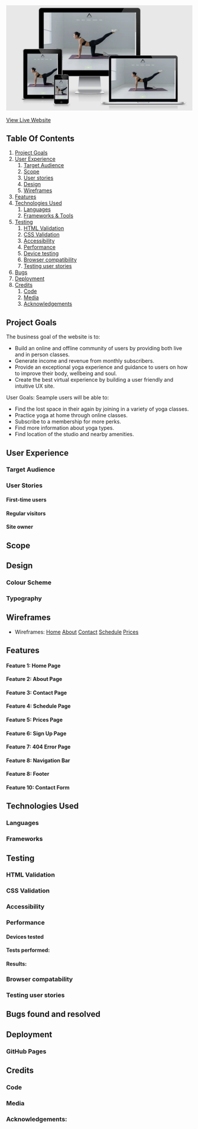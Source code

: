 ![Mockup of the website](https://github.com/gsichali/MS1-seample-yoga/blob/main/docs/wireframes/docs/mockups/website-mockup.webp)

[View Live Website](https://gsichali.github.io/MS1-seample-yoga/)

## Table Of Contents

1. [Project Goals](#project-goals)
2. [User Experience](#user-experience)
    1. [Target Audience](#target-audience)
    2. [Scope](#scope)
    3. [User stories](#user-stories)
    4. [Design](#design)
    5. [Wireframes](#wireframes)
3. [Features](#features)
4. [Technologies Used](technologies-used)
    1. [Languages](#languages)
    2. [Frameworks & Tools](#framewworks)
5. [Testing](#testing)
    1. [HTML Validation](#HTML-validation)
    2. [CSS Validation](CSS-validation)
    3. [Accessibility](#accessibility)
    4. [Performance](#performance)
    5. [Device testing](#device-testing)
    6. [Browser compatibility](#browser-compatibility)
    7. [Testing user stories](#testing-user-stories)
6. [Bugs](#bugs-found-and-resolved)
7. [Deployment](#deployment)
8. [Credits](#credits)
    1. [Code](#code)
    2. [Media](#media)
    3. [Acknowledgements](#acknowledgements)

## Project Goals
The business goal of the website is to:
- Build an online and offline community of users by providing both live and in person classes. 
- Generate income and revenue from monthly subscribers.
- Provide an exceptional yoga experience and guidance to users on how to improve their body, wellbeing and soul.
- Create the best virtual experience by building a user friendly and intuitive UX site.

User Goals:
Seample users will be able to:
- Find the lost space in their again by joining in a variety of yoga classes.
- Practice yoga at home through online classes. 
- Subscribe to a membership for more perks.
- Find more information about yoga types.
- Find location of the studio and nearby amenities.

## User Experience

### Target Audience

### User Stories

#### First-time users

#### Regular visitors

#### Site owner

## Scope

## Design

### Colour Scheme

### Typography

## Wireframes
- Wireframes: 
[Home](https://github.com/gsichali/MS1-seample-yoga/blob/main/docs/wireframes/home.pdf)
[About](https://github.com/gsichali/MS1-seample-yoga/blob/main/docs/wireframes/about.pdf)
[Contact](https://github.com/gsichali/MS1-seample-yoga/blob/main/docs/wireframes/home.pdf)
[Schedule](https://github.com/gsichali/MS1-seample-yoga/blob/main/docs/wireframes/home.pdf)
[Prices](https://github.com/gsichali/MS1-seample-yoga/blob/main/docs/wireframes/home.pdf)


## Features

#### Feature 1: Home Page
#### Feature 2: About Page
#### Feature 3: Contact Page
#### Feature 4: Schedule Page
#### Feature 5: Prices Page
#### Feature 6: Sign Up Page
#### Feature 7: 404 Error Page
#### Feature 8: Navigation Bar
#### Feature 8: Footer
#### Feature 10: Contact Form


## Technologies Used

### Languages
### Frameworks

## Testing 

### HTML Validation
### CSS Validation
### Accessibility
### Performance 
#### Devices tested
#### Tests performed:
#### Results: 
### Browser compatability
### Testing user stories

## Bugs found and resolved

## Deployment

### GitHub Pages

## Credits
### Code
### Media

### Acknowledgements:












